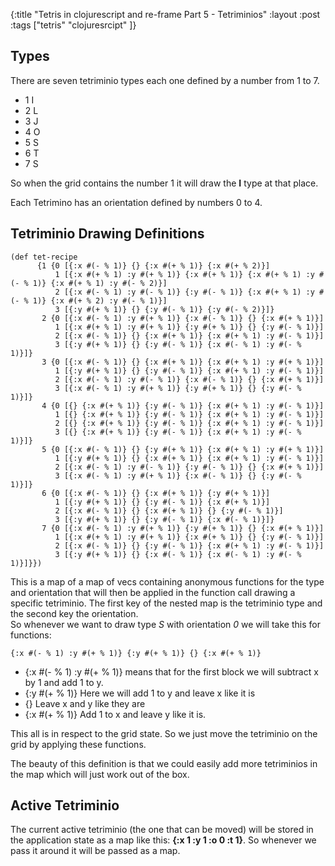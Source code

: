 {:title "Tetris in clojurescript and re-frame Part 5 - Tetriminios"
 :layout :post
 :tags  ["tetris" "clojuresrcipt" ]}
 
## Types

There are seven tetriminio types each one defined by a number from 1 to 7. 
* 1 I 
* 2 L 
* 3 J 
* 4 O 
* 5 S 
* 6 T 
* 7 S

So when the grid contains the number 1 it will draw the **I** type at that place.  

Each Tetrimino has an orientation defined by numbers 0 to 4.

## Tetriminio Drawing Definitions

    (def tet-recipe
          {1 {0 [{:x #(- % 1)} {} {:x #(+ % 1)} {:x #(+ % 2)}]
              1 [{:x #(+ % 1) :y #(+ % 1)} {:x #(+ % 1)} {:x #(+ % 1) :y #(- % 1)} {:x #(+ % 1) :y #(- % 2)}]
              2 [{:x #(- % 1) :y #(- % 1)} {:y #(- % 1)} {:x #(+ % 1) :y #(- % 1)} {:x #(+ % 2) :y #(- % 1)}]
              3 [{:y #(+ % 1)} {} {:y #(- % 1)} {:y #(- % 2)}]}
           2 {0 [{:x #(- % 1) :y #(+ % 1)} {:x #(- % 1)} {} {:x #(+ % 1)}]
              1 [{:x #(+ % 1) :y #(+ % 1)} {:y #(+ % 1)} {} {:y #(- % 1)}]
              2 [{:x #(- % 1)} {} {:x #(+ % 1)} {:x #(+ % 1) :y #(- % 1)}]
              3 [{:y #(+ % 1)} {} {:y #(- % 1)} {:x #(- % 1) :y #(- % 1)}]}
           3 {0 [{:x #(- % 1)} {} {:x #(+ % 1)} {:x #(+ % 1) :y #(+ % 1)}]
              1 [{:y #(+ % 1)} {} {:y #(- % 1)} {:x #(+ % 1) :y #(- % 1)}]
              2 [{:x #(- % 1) :y #(- % 1)} {:x #(- % 1)} {} {:x #(+ % 1)}]
              3 [{:x #(- % 1) :y #(+ % 1)} {:y #(+ % 1)} {} {:y #(- % 1)}]}
           4 {0 [{} {:x #(+ % 1)} {:y #(- % 1)} {:x #(+ % 1) :y #(- % 1)}]
              1 [{} {:x #(+ % 1)} {:y #(- % 1)} {:x #(+ % 1) :y #(- % 1)}]
              2 [{} {:x #(+ % 1)} {:y #(- % 1)} {:x #(+ % 1) :y #(- % 1)}]
              3 [{} {:x #(+ % 1)} {:y #(- % 1)} {:x #(+ % 1) :y #(- % 1)}]}
           5 {0 [{:x #(- % 1)} {} {:y #(+ % 1)} {:x #(+ % 1) :y #(+ % 1)}]
              1 [{:y #(+ % 1)} {} {:x #(+ % 1)} {:x #(+ % 1) :y #(- % 1)}]
              2 [{:x #(- % 1) :y #(- % 1)} {:y #(- % 1)} {} {:x #(+ % 1)}]
              3 [{:x #(- % 1) :y #(+ % 1)} {:x #(- % 1)} {} {:y #(- % 1)}]}
           6 {0 [{:x #(- % 1)} {} {:x #(+ % 1)} {:y #(+ % 1)}]
              1 [{:y #(+ % 1)} {} {:y #(- % 1)} {:x #(+ % 1)}]
              2 [{:x #(- % 1)} {} {:x #(+ % 1)} {} {:y #(- % 1)}]
              3 [{:y #(+ % 1)} {} {:y #(- % 1)} {:x #(- % 1)}]}
           7 {0 [{:x #(- % 1) :y #(+ % 1)} {:y #(+ % 1)} {} {:x #(+ % 1)}]
              1 [{:x #(+ % 1) :y #(+ % 1)} {:x #(+ % 1)} {} {:y #(- % 1)}]
              2 [{:x #(- % 1)} {} {:y #(- % 1)} {:x #(+ % 1) :y #(- % 1)}]
              3 [{:y #(+ % 1)} {} {:x #(- % 1)} {:x #(- % 1) :y #(- % 1)}]}})
              
This is a map of a map of vecs containing anonymous functions for the type and orientation that will then be applied
in the function call drawing a specific tetriminio. The first key of the nested map is the tetriminio type and the 
second key the orientation.  
So whenever we want to draw type _S_ with orientation _0_ we will take this for functions:  

    {:x #(- % 1) :y #(+ % 1)} {:y #(+ % 1)} {} {:x #(+ % 1)}


* {:x #(- % 1) :y #(+ % 1)} means that for the first block we will subtract x by 1 and add 1 to y.
* {:y #(+ % 1)} Here we will add 1 to y and leave x like it is
* {} Leave x and y like they are
* {:x #(+ % 1)} Add 1 to x and leave y like it is.

This all is in respect to the grid state. So we just move the tetriminio on the grid by applying these functions.

The beauty of this definition is that we could easily add more tetriminios in the map which will just work out of the box.

## Active Tetriminio

The current active tetriminio (the one that can be moved) will be stored in the application state as a map like this:
**{:x 1 :y 1 :o 0 :t 1}**. So whenever we pass it around it will be passed as a map.